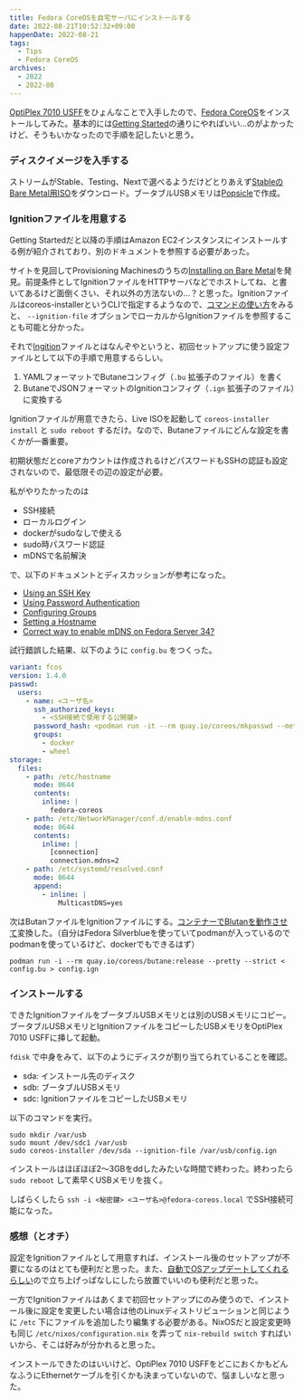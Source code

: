 ```yaml
---
title: Fedora CoreOSを自宅サーバにインストールする
date: 2022-08-21T10:52:32+09:00
happenDate: 2022-08-21
tags:
  - Tips
  - Fedora CoreOS
archives:
  - 2022
  - 2022-08
---
```


[OptiPlex 7010 USFF](https://www.dell.com/support/home/ja-jp/product-support/product/optiplex-7010/docs)をひょんなことで入手したので、[Fedora CoreOS](https://getfedora.org/ja/coreos?stream=stable)をインストールしてみた。基本的には[Getting Started](https://docs.fedoraproject.org/en-US/fedora-coreos/getting-started/)の通りにやればいい…のがよかったけど、そうもいかなったので手順を記したいと思う。

### ディスクイメージを入手する

ストリームがStable、Testing、Nextで選べるようだけどとりあえず[StableのBare Metal用ISO](https://getfedora.org/ja/coreos/download?tab=metal_virtualized&stream=stable&arch=x86_64)をダウンロード。ブータブルUSBメモリは[Popsicle](https://github.com/pop-os/popsicle)で作成。

### Ignitionファイルを用意する

Getting Startedだと以降の手順はAmazon EC2インスタンスにインストールする例が紹介されており、別のドキュメントを参照する必要があった。

サイトを見回してProvisioning Machinesのうちの[Installing on Bare Metal](https://docs.fedoraproject.org/en-US/fedora-coreos/bare-metal/)を発見。前提条件としてIgnitionファイルをHTTPサーバなどでホストしてね、と書いてあるけど面倒くさい、それ以外の方法ないの…？と思った。Ignitionファイルはcoreos-installerというCLIで指定するようなので、[コマンドの使い方](https://coreos.github.io/coreos-installer/cmd/install/)をみると、 `--ignition-file` オプションでローカルからIgnitionファイルを参照することも可能と分かった。

それで[Ingition](https://docs.fedoraproject.org/en-US/fedora-coreos/producing-ign/)ファイルとはなんぞやというと、初回セットアップに使う設定ファイルとして以下の手順で用意するらしい。

1. YAMLフォーマットでButaneコンフィグ（`.bu` 拡張子のファイル）を書く
2. ButaneでJSONフォーマットのIgnitionコンフィグ（`.ign` 拡張子のファイル）に変換する

Ignitionファイルが用意できたら、Live ISOを起動して `coreos-installer install` と `sudo reboot` するだけ。なので、Butaneファイルにどんな設定を書くかが一番重要。


初期状態だとcoreアカウントは作成されるけどパスワードもSSHの認証も設定されないので、最低限その辺の設定が必要。

私がやりたかったのは

- SSH接続
- ローカルログイン
- dockerがsudoなしで使える
- sudo時パスワード認証
- mDNSで名前解決

で、以下のドキュメントとディスカッションが参考になった。

- [Using an SSH Key](https://docs.fedoraproject.org/en-US/fedora-coreos/authentication/#_using_an_ssh_key)
- [Using Password Authentication](https://docs.fedoraproject.org/en-US/fedora-coreos/authentication/#_using_password_authentication)
- [Configuring Groups](https://docs.fedoraproject.org/en-US/fedora-coreos/authentication/#_configuring_groups)
- [Setting a Hostname](https://docs.fedoraproject.org/en-US/fedora-coreos/hostname/)
- [Correct way to enable mDNS on Fedora Server 34?](https://discussion.fedoraproject.org/t/correct-way-to-enable-mdns-on-fedora-server-34/34641)

試行錯誤した結果、以下のように `config.bu` をつくった。

```yaml
variant: fcos
version: 1.4.0
passwd:
  users:
    - name: <ユーザ名>
      ssh_authorized_keys:
        - <SSH接続で使用する公開鍵>
      password_hash: <podman run -it --rm quay.io/coreos/mkpasswd --method=yescryptして得られるハッシュ>
      groups:
        - docker
        - wheel
storage:
  files:
    - path: /etc/hostname
      mode: 0644
      contents:
        inline: |
          fedora-coreos
    - path: /etc/NetworkManager/conf.d/enable-mdns.conf
      mode: 0644
      contents:
        inline: |
          [connection]
          connection.mdns=2
    - path: /etc/systemd/resolved.conf
      mode: 0644
      append:
        - inline: |
            MulticastDNS=yes
```

次はButanファイルをIgnitionファイルにする。[コンテナーでBlutanを動作させて](https://docs.fedoraproject.org/en-US/fedora-coreos/producing-ign/#_via_a_container_with_podman_or_docker)変換した。（自分はFedora Silverblueを使っていてpodmanが入っているのでpodmanを使っているけど、dockerでもできるはず）

```shell
podman run -i --rm quay.io/coreos/butane:release --pretty --strict < config.bu > config.ign
```

### インストールする

できたIgnitionファイルをブータブルUSBメモリとは別のUSBメモリにコピー。ブータブルUSBメモリとIgnitionファイルをコピーしたUSBメモリをOptiPlex 7010 USFFに挿して起動。

`fdisk` で中身をみて、以下のようにディスクが割り当てられていることを確認。

- sda: インストール先のディスク
- sdb: ブータブルUSBメモリ
- sdc: IgnitionファイルをコピーしたUSBメモリ

以下のコマンドを実行。

```shell
sudo mkdir /var/usb
sudo mount /dev/sdc1 /var/usb
sudo coreos-installer /dev/sda --ignition-file /var/usb/config.ign
```

インストールはほぼほぼ2～3GBをddしたみたいな時間で終わった。終わったら `sudo reboot` して素早くUSBメモリを抜く。

しばらくしたら `ssh -i <秘密鍵> <ユーザ名>@fedora-coreos.local` でSSH接続可能になった。

### 感想（とオチ）

設定をIgnitionファイルとして用意すれば、インストール後のセットアップが不要になるのはとても便利だと思った。また、[自動でOSアップデートしてくれるらしい](https://docs.fedoraproject.org/en-US/fedora-coreos/auto-updates/)ので立ち上げっぱなしにしたら放置でいいのも便利だと思った。

一方でIgnitionファイルはあくまで初回セットアップにのみ使うので、インストール後に設定を変更したい場合は他のLinuxディストリビューションと同じように `/etc` 下にファイルを追加したり編集する必要がある。NixOSだと設定変更時も同じ `/etc/nixos/configuration.nix` を弄って `nix-rebuild switch` すればいいから、そこは好みが分かれると思った。

インストールできたのはいいけど、OptiPlex 7010 USFFをどこにおくかもどんなふうにEthernetケーブルを引くかも決まっていないので、悩ましいなと思った。
